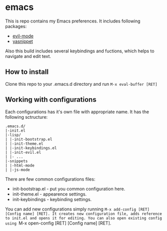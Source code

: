 # emacs
This is repo contains my Emacs preferences. It includes following packages:
* [evil-mode](https://github.com/emacs-evil/evil)
* [yasnippet](https://github.com/joaotavora/yasnippet)

Also this build includes several keybindings and fuctions, which helps to navigate and edit text. 

## How to install
Clone this repo to your .emacs.d directory and run `M-x eval-buffer [RET]`

## Working with configurations
Each configurations has it's own file with appropriate name. It has the following sctructure:
```
.emacs.d/
|-init.el
|-lisp/
| |-init-bootstrap.el
| |-init-theme.el
| |-init-keybindings.el
| |-init-evil.el
| |- ...
|-snippets
| |-html-mode
| |-js-mode
```
There are few common configurations files: 
* init-bootstrap.el - put you common configuration here.
* init-theme.el - appearence settings.
* init-keybindings - keybinding settings.

You can add new configurations simply running `M-x add-config [RET] [Config name] [RET]. It creates new configuration file, adds reference to init.el and opens it for editing.
You can also open existing config using `M-x open-config [RET] [Config name] [RET].
